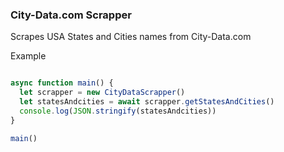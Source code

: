 ### City-Data.com Scrapper

Scrapes USA States and Cities names from City-Data.com

Example

```javascript

async function main() {
  let scrapper = new CityDataScrapper()
  let statesAndcities = await scrapper.getStatesAndCities()
  console.log(JSON.stringify(statesAndcities))
}

main()
```
